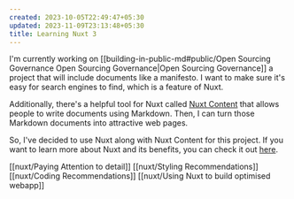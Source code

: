 ```yaml
---
created: 2023-10-05T22:49:47+05:30
updated: 2023-11-09T23:13:48+05:30
title: Learning Nuxt 3
---
```

I'm currently working on [[building-in-public-md#public/Open Sourcing Governance Open Sourcing Governance|Open Sourcing Governance]] a project that will include documents like a manifesto. I want to make sure it's easy for search engines to find, which is a feature of Nuxt.

Additionally, there's a helpful tool for Nuxt called [Nuxt Content](https://content.nuxt.com/) that allows people to write documents using Markdown. Then, I can turn those Markdown documents into attractive web pages.

So, I've decided to use Nuxt along with Nuxt Content for this project. If you want to learn more about Nuxt and its benefits, you can check it out [here](https://nuxt.com/docs/getting-started/introduction).

[[nuxt/Paying Attention to detail]]
[[nuxt/Styling Recommendations]]
[[nuxt/Coding Recommendations]]
[[nuxt/Using Nuxt to build optimised webapp]]